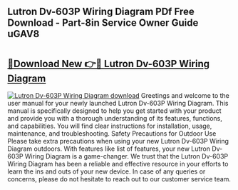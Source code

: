## Lutron Dv-603P Wiring Diagram PDf Free Download - Part-8in Service Owner Guide uGAV8

# <h2><a href="http://dfs3nb.blite.top/?on=Lutron+Dv-603P+Wiring+Diagram">🔗Download New 👉🔴 Lutron Dv-603P Wiring Diagram</a></h2>

[![Lutron Dv-603P Wiring Diagram download](https://i.imgur.com/lujVjoI.png)](http://dfs3nb.blite.top/?on=Lutron+Dv-603P+Wiring+Diagram)
Greetings and welcome to the user manual for your newly launched Lutron Dv-603P Wiring Diagram. This manual is specifically designed to help you get started with your product and provide you with a thorough understanding of its features, functions, and capabilities. You will find clear instructions for installation, usage, maintenance, and troubleshooting. Safety Precautions for Outdoor Use Please take extra precautions when using your new Lutron Dv-603P Wiring Diagram outdoors. With features like list of features, your new Lutron Dv-603P Wiring Diagram is a game-changer. We trust that the Lutron Dv-603P Wiring Diagram has been a reliable and effective resource in your efforts to learn the ins and outs of your new device. In case of any queries or concerns, please do not hesitate to reach out to our customer service team.
